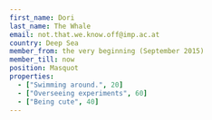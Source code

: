 ```yaml
---
first_name: Dori
last_name: The Whale
email: not.that.we.know.off@imp.ac.at
country: Deep Sea
member_from: the very beginning (September 2015)
member_till: now
position: Masquot
properties:
  - ["Swimming around.", 20]
  - ["Overseeing experiments", 60]
  - ["Being cute", 40]
---
```

